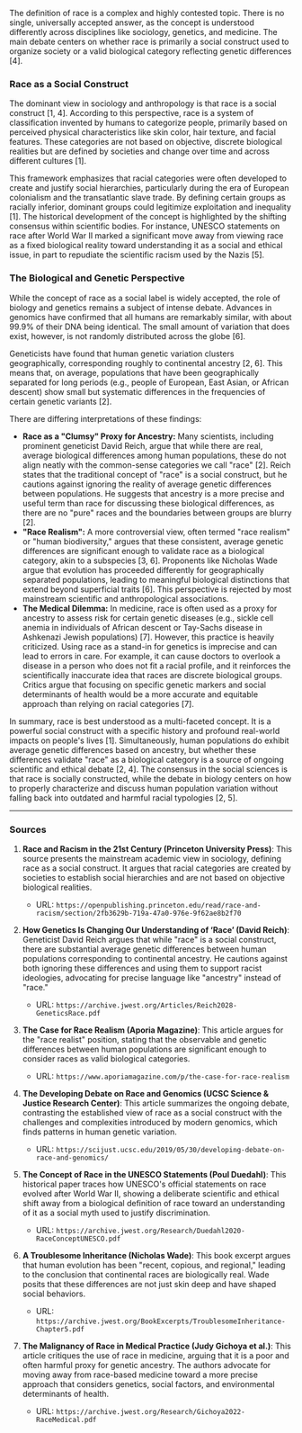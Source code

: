 The definition of race is a complex and highly contested topic. There is no single, universally accepted answer, as the concept is understood differently across disciplines like sociology, genetics, and medicine. The main debate centers on whether race is primarily a social construct used to organize society or a valid biological category reflecting genetic differences [4].

### Race as a Social Construct

The dominant view in sociology and anthropology is that race is a social construct [1, 4]. According to this perspective, race is a system of classification invented by humans to categorize people, primarily based on perceived physical characteristics like skin color, hair texture, and facial features. These categories are not based on objective, discrete biological realities but are defined by societies and change over time and across different cultures [1].

This framework emphasizes that racial categories were often developed to create and justify social hierarchies, particularly during the era of European colonialism and the transatlantic slave trade. By defining certain groups as racially inferior, dominant groups could legitimize exploitation and inequality [1]. The historical development of the concept is highlighted by the shifting consensus within scientific bodies. For instance, UNESCO statements on race after World War II marked a significant move away from viewing race as a fixed biological reality toward understanding it as a social and ethical issue, in part to repudiate the scientific racism used by the Nazis [5].

### The Biological and Genetic Perspective

While the concept of race as a social label is widely accepted, the role of biology and genetics remains a subject of intense debate. Advances in genomics have confirmed that all humans are remarkably similar, with about 99.9% of their DNA being identical. The small amount of variation that does exist, however, is not randomly distributed across the globe [6].

Geneticists have found that human genetic variation clusters geographically, corresponding roughly to continental ancestry [2, 6]. This means that, on average, populations that have been geographically separated for long periods (e.g., people of European, East Asian, or African descent) show small but systematic differences in the frequencies of certain genetic variants [2].

There are differing interpretations of these findings:
*   **Race as a "Clumsy" Proxy for Ancestry:** Many scientists, including prominent geneticist David Reich, argue that while there are real, average biological differences among human populations, these do not align neatly with the common-sense categories we call "race" [2]. Reich states that the traditional concept of "race" is a social construct, but he cautions against ignoring the reality of average genetic differences between populations. He suggests that ancestry is a more precise and useful term than race for discussing these biological differences, as there are no "pure" races and the boundaries between groups are blurry [2].
*   **"Race Realism":** A more controversial view, often termed "race realism" or "human biodiversity," argues that these consistent, average genetic differences are significant enough to validate race as a biological category, akin to a subspecies [3, 6]. Proponents like Nicholas Wade argue that evolution has proceeded differently for geographically separated populations, leading to meaningful biological distinctions that extend beyond superficial traits [6]. This perspective is rejected by most mainstream scientific and anthropological associations.
*   **The Medical Dilemma:** In medicine, race is often used as a proxy for ancestry to assess risk for certain genetic diseases (e.g., sickle cell anemia in individuals of African descent or Tay-Sachs disease in Ashkenazi Jewish populations) [7]. However, this practice is heavily criticized. Using race as a stand-in for genetics is imprecise and can lead to errors in care. For example, it can cause doctors to overlook a disease in a person who does not fit a racial profile, and it reinforces the scientifically inaccurate idea that races are discrete biological groups. Critics argue that focusing on specific genetic markers and social determinants of health would be a more accurate and equitable approach than relying on racial categories [7].

In summary, race is best understood as a multi-faceted concept. It is a powerful social construct with a specific history and profound real-world impacts on people's lives [1]. Simultaneously, human populations do exhibit average genetic differences based on ancestry, but whether these differences validate "race" as a biological category is a source of ongoing scientific and ethical debate [2, 4]. The consensus in the social sciences is that race is socially constructed, while the debate in biology centers on how to properly characterize and discuss human population variation without falling back into outdated and harmful racial typologies [2, 5].

---
### Sources

1.  **Race and Racism in the 21st Century (Princeton University Press)**: This source presents the mainstream academic view in sociology, defining race as a social construct. It argues that racial categories are created by societies to establish social hierarchies and are not based on objective biological realities.
    *   URL: `https://openpublishing.princeton.edu/read/race-and-racism/section/2fb3629b-719a-47a0-976e-9f62ae8b2f70`

2.  **How Genetics Is Changing Our Understanding of ‘Race’ (David Reich)**: Geneticist David Reich argues that while "race" is a social construct, there are substantial average genetic differences between human populations corresponding to continental ancestry. He cautions against both ignoring these differences and using them to support racist ideologies, advocating for precise language like "ancestry" instead of "race."
    *   URL: `https://archive.jwest.org/Articles/Reich2028-GeneticsRace.pdf`

3.  **The Case for Race Realism (Aporia Magazine)**: This article argues for the "race realist" position, stating that the observable and genetic differences between human populations are significant enough to consider races as valid biological categories.
    *   URL: `https://www.aporiamagazine.com/p/the-case-for-race-realism`

4.  **The Developing Debate on Race and Genomics (UCSC Science & Justice Research Center)**: This article summarizes the ongoing debate, contrasting the established view of race as a social construct with the challenges and complexities introduced by modern genomics, which finds patterns in human genetic variation.
    *   URL: `https://scijust.ucsc.edu/2019/05/30/developing-debate-on-race-and-genomics/`

5.  **The Concept of Race in the UNESCO Statements (Poul Duedahl)**: This historical paper traces how UNESCO's official statements on race evolved after World War II, showing a deliberate scientific and ethical shift away from a biological definition of race toward an understanding of it as a social myth used to justify discrimination.
    *   URL: `https://archive.jwest.org/Research/Duedahl2020-RaceConceptUNESCO.pdf`

6.  **A Troublesome Inheritance (Nicholas Wade)**: This book excerpt argues that human evolution has been "recent, copious, and regional," leading to the conclusion that continental races are biologically real. Wade posits that these differences are not just skin deep and have shaped social behaviors.
    *   URL: `https://archive.jwest.org/BookExcerpts/TroublesomeInheritance-Chapter5.pdf`

7.  **The Malignancy of Race in Medical Practice (Judy Gichoya et al.)**: This article critiques the use of race in medicine, arguing that it is a poor and often harmful proxy for genetic ancestry. The authors advocate for moving away from race-based medicine toward a more precise approach that considers genetics, social factors, and environmental determinants of health.
    *   URL: `https://archive.jwest.org/Research/Gichoya2022-RaceMedical.pdf`